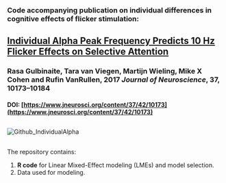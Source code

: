 ### Code accompanying publication on individual differences in cognitive effects of flicker stimulation:
## [Individual Alpha Peak Frequency Predicts 10 Hz Flicker Effects on Selective Attention](https://www.jneurosci.org/content/37/42/10173)

### Rasa Gulbinaite, Tara van Viegen, Martijn Wieling, Mike X Cohen and Rufin VanRullen, 2017 _Journal of Neuroscience_, 37, 10173–10184
#### DOI: [https://www.jneurosci.org/content/37/42/10173](https://www.jneurosci.org/content/37/42/10173)
##
![Github_IndividualAlpha](https://github.com/user-attachments/assets/32429a7c-0079-4f81-b010-982f82e39cbd)
##
The repository contains:

1. **R code** for Linear Mixed-Effect modeling (LMEs) and model selection.
2. Data used for modeling.
   

